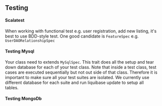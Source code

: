 ## Testing
#### Scalatest
When working with functional test e.g. user registration, add new listing, it's best to use BDD-style test. One good
candidate is `FeatureSpec` e.g. `UserDAORelationshipSpec`

#### Testing Mysql
Your class need to extends `MySqlSpec`. This trait does all the setup and tear down database for each of your test class.
Note that inside a test class, test cases are executed sequentially but not out side of that class. Therefore it is
important to make sure all your test suites are isolated. We currently use different database for each suite and run
liquibase update to setup all tables.

#### Testing MongoDb